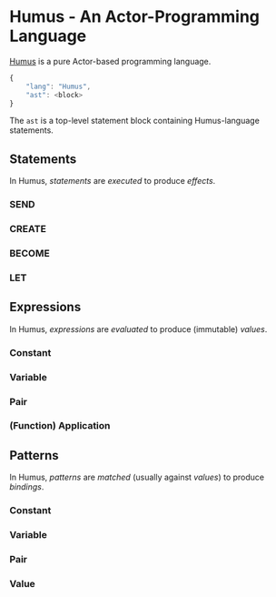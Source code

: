 # Humus - An Actor-Programming Language

[Humus](http://www.dalnefre.com/wp/humus/) is a pure Actor-based programming language.

```javascript
{
    "lang": "Humus",
    "ast": <block>
}
```

The `ast` is a top-level statement block containing Humus-language statements.

## Statements

In Humus, _statements_ are _executed_ to produce _effects_.

### SEND

### CREATE

### BECOME

### LET

## Expressions

In Humus, _expressions_ are _evaluated_ to produce (immutable) _values_.

### Constant

### Variable

### Pair

### (Function) Application

## Patterns

In Humus, _patterns_ are _matched_ (usually against _values_) to produce _bindings_.

### Constant

### Variable

### Pair

### Value

